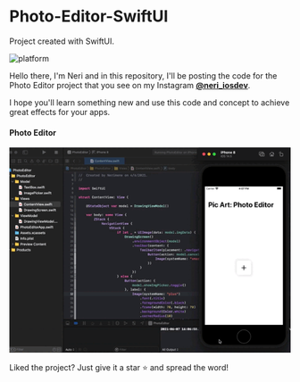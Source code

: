 # Photo-Editor-SwiftUI
Project created with SwiftUI.

![platform](https://img.shields.io/badge/platform-iOS-orange)


Hello there, I'm Neri and in this repository, I'll be posting the code for the Photo Editor project that you see on my Instagram 
    [**@neri_iosdev**](https://www.instagram.com/neri_iosdev/).
    
I hope you'll learn something new and use this code and concept to achieve great effects for your apps.

#### Photo Editor

![PhotoEditor](https://github.com/nerimenebt/Photo-Editor-SwiftUI/blob/main/photoEditor.gif)

Liked the project? Just give it a star ⭐️ and spread the word!
